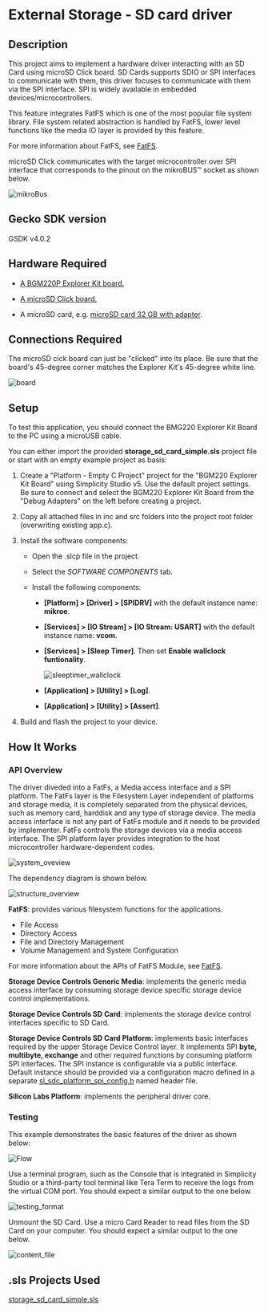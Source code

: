 # External Storage - SD card driver #

## Description ##

This project aims to implement a hardware driver interacting with an SD Card using microSD Click board. SD Cards supports SDIO or SPI interfaces to communicate with them, this driver focuses to communicate with them via the SPI interface. SPI is widely available in embedded devices/microcontrollers.

This feature integrates FatFS which is one of the most popular file system library. File system related abstraction is handled by FatFS, lower level functions like the media IO layer is provided by this feature.

For more information about FatFS, see [FatFS](http://elm-chan.org/fsw/ff/doc/appnote.html).

microSD Click communicates with the target microcontroller over SPI interface that corresponds to the pinout on the mikroBUS™ socket as shown below.

![mikroBus](images/mikrobus.png)

## Gecko SDK version ##

GSDK v4.0.2

## Hardware Required ##

- [A BGM220P Explorer Kit board.](https://www.silabs.com/development-tools/wireless/bluetooth/bgm220-explorer-kit)

- [A microSD Click board.](https://www.mikroe.com/microsd-click)

- A microSD card, e.g. [microSD card 32 GB with adapter](https://www.mikroe.com/microsd-32gb).

## Connections Required ##

The microSD cick board can just be "clicked" into its place. Be sure that the board's 45-degree corner matches the Explorer Kit's 45-degree white line.

![board](images/board.png)

## Setup ##

To test this application, you should connect the BMG220 Explorer Kit Board to the PC using a microUSB cable.

You can either import the provided **storage_sd_card_simple.sls** project file or start with an empty example project as basis:

1. Create a "Platform - Empty C Project" project for the "BGM220 Explorer Kit Board" using Simplicity Studio v5. Use the default project settings. Be sure to connect and select the BGM220 Explorer Kit Board from the "Debug Adapters" on the left before creating a project.

2. Copy all attached files in inc and src folders into the project root folder (overwriting existing app.c).

3. Install the software components:

   - Open the .slcp file in the project.

   - Select the *SOFTWARE COMPONENTS* tab.

   - Install the following components:

     - **[Platform] > [Driver] > [SPIDRV]** with the default instance name: **mikroe**.
     - **[Services] > [IO Stream] > [IO Stream: USART]** with the default instance name: **vcom**.
     - **[Services] > [Sleep Timer]**. Then set **Enable wallclock funtionality**.

        ![sleeptimer_wallclock](images/sleeptimer_wallclock.png)

     - **[Application] > [Utility] > [Log]**.
     - **[Application] > [Utility] > [Assert]**.

4. Build and flash the project to your device.

## How It Works ##

### API Overview ###

The driver diveded into a FatFs, a Media access interface and a SPI platform. The FatFs layer is the Filesystem Layer independent of platforms and storage media, it is completely separated from the physical devices, such as memory card, harddisk and any type of storage device. The media access interface is not any part of FatFs module and it needs to be provided by implementer. FatFs controls the storage devices via a media access interface. The SPI platform layer provides integration to the host microcontroller hardware-dependent codes.

![system_oveview](images/system_overview.png)

The dependency diagram is shown below.

![structure_overview](images/structure_overview.png)

**FatFS**: provides various filesystem functions for the applications.

- File Access
- Directory Access
- File and Directory Management
- Volume Management and System Configuration

For more information about the APIs of FatFS Module, see [FatFS](http://elm-chan.org/fsw/ff/00index_e.html).

**Storage Device Controls Generic Media**: implements the generic media access interface by consuming storage device specific storage device control implementations.

**Storage Device Controls SD Card**: implements the storage device control interfaces specific to SD Card.

**Storage Device Controls SD Card Platform**: implements basic interfaces required by the upper Storage Device Control layer. It implements SPI **byte, multibyte, exchange** and other required functions by consuming platform SPI interfaces. The SPI instance is configurable via a public interface. Default instance should be provided via a configuration macro defined in a separate [sl_sdc_platform_spi_config.h](inc/sl_sdc_platform_spi_config.h) named header file.

**Silicon Labs Platform**: implements the peripheral driver core.

### Testing ###

This example demonstrates the basic features of the driver as shown below:

![Flow](images/workflow.png)

Use a terminal program, such as the Console that is integrated in Simplicity Studio or a third-party tool terminal like Tera Term to receive the logs from the virtual COM port. You should expect a similar output to the one below.

![testing_format](images/testing.png)

Unmount the SD Card. Use a micro Card Reader to read files from the SD Card on your computer. You should expect a similar output to the one below.

![content_file](images/content_file.png)

## .sls Projects Used ##

[storage_sd_card_simple.sls](/SimplicityStudio/storage_sd_card_simple.sls)
